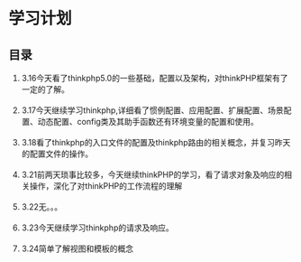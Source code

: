 
<h1>学习计划</h1>

<h2>目录</h2>

<ol>
    <li>3.16今天看了thinkphp5.0的一些基础，配置以及架构，对thinkPHP框架有了一定的了解。</li>
    <li>3.17今天继续学习thinkphp,详细看了惯例配置、应用配置、扩展配置、场景配置、动态配置、config类及其助手函数还有环境变量的配置和使用。</li>
    <li>3.18看了thinkphp的入口文件的配置及thinkphp路由的相关概念，并复习昨天的配置文件的操作。</li>
    <li>3.21前两天琐事比较多，今天继续thinkPHP的学习，看了请求对象及响应的相关操作，深化了对thinkPHP的工作流程的理解</li>
    <li>3.22无。。。</li>
    <li>3.23今天继续学习thinkphp的请求及响应。</li>
    <li>3.24简单了解视图和模板的概念</li>
</ol>
